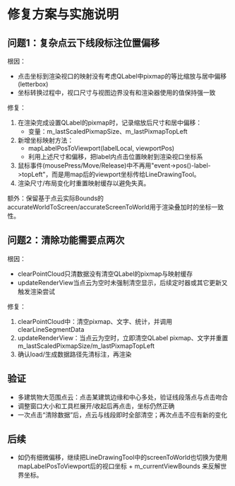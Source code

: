 # 修复方案与实施说明

## 问题1：复杂点云下线段标注位置偏移

根因：
- 点击坐标到渲染视口的映射没有考虑QLabel中pixmap的等比缩放与居中偏移(letterbox)
- 坐标转换过程中，视口尺寸与视图边界没有和渲染器使用的值保持强一致

修复：
1) 在渲染完成设置QLabel的pixmap时，记录缩放后尺寸和居中偏移：
   - 变量：m_lastScaledPixmapSize、m_lastPixmapTopLeft
2) 新增坐标映射方法：
   - mapLabelPosToViewport(labelLocal, viewportPos)
   - 利用上述尺寸和偏移，把label内点击位置映射到渲染视口坐标系
3) 鼠标事件(mousePress/Move/Release)中不再用"event->pos()-label->topLeft"，而是用map后的viewport坐标传给LineDrawingTool。
4) 渲染尺寸/布局变化时重置映射缓存以避免失真。

额外：保留基于点云实际Bounds的accurateWorldToScreen/accurateScreenToWorld用于渲染叠加时的坐标一致性。

## 问题2：清除功能需要点两次

根因：
- clearPointCloud只清数据没有清空QLabel的pixmap与映射缓存
- updateRenderView当点云为空时未强制清空显示，后续定时器或其它更新又触发渲染尝试

修复：
1) clearPointCloud中：清空pixmap、文字、统计，并调用clearLineSegmentData
2) updateRenderView：当点云为空时，立即清空QLabel pixmap、文字并重置m_lastScaledPixmapSize/m_lastPixmapTopLeft
3) 确认load/生成数据路径先清标注，再渲染

## 验证
- 多建筑物大范围点云：点击某建筑边缘和中心多处，验证线段落点与点击吻合
- 调整窗口大小和工具栏展开/收起后再点击，坐标仍然正确
- 一次点击“清除数据”后，点云与线段即时全部清空；再次点击不应有新的变化

## 后续
- 如仍有细微偏移，继续把LineDrawingTool中的screenToWorld也切换为使用mapLabelPosToViewport后的视口坐标 + m_currentViewBounds 来反解世界坐标。

